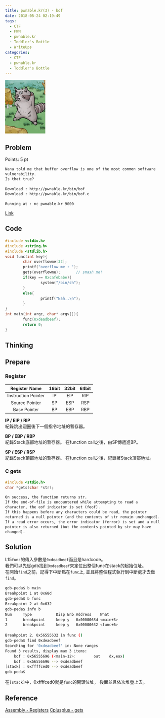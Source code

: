 ```yaml
---
title: pwnable.kr(3) - bof
date: 2018-05-24 02:19:49
tags:
  - CTF
  - PWN
  - pwnable.kr
  - Toddler's Bottle
  - WriteUps
categories:
  - CTF
  - pwnable.kr
  - Toddler's Bottle
---
```

![](/images/pwnable-kr/bof.png)
## Problem  
Points: 5 pt  
```
Nana told me that buffer overflow is one of the most common software vulnerability. 
Is that true?

Download : http://pwnable.kr/bin/bof
Download : http://pwnable.kr/bin/bof.c

Running at : nc pwnable.kr 9000
```
[Link](http://pwnable.kr/play.php)
<!-- More -->

## Code
```c 
#include <stdio.h>
#include <string.h>
#include <stdlib.h>
void func(int key){
        char overflowme[32];
        printf("overflow me : ");
        gets(overflowme);       // smash me!
        if(key == 0xcafebabe){
                system("/bin/sh");
        }
        else{
                printf("Nah..\n");
        }
}
int main(int argc, char* argv[]){
        func(0xdeadbeef);
        return 0;
}
```

## Thinking  


## Prepare  
### Register  
| Register Name | 16bit | 32bit | 64bit |  
| :-----: | :-----: | :-----: | :-----: |  
| Instruction Pointer | IP | EIP | RIP |  
| Source Pointer | SP | ESP | RSP |  
| Base Pointer | BP | EBP | RBP |  

**IP / EIP / RIP**  
紀錄跳出迴圈後下一個指令地址的暫存器。  

**BP / EBP / RBP**  
紀錄Stack底部地址的暫存器。
在function call之後，由SP傳遞進BP。  

**SP / ESP / RSP**  
紀錄Stack頂部地址的暫存器。
在function call之後，紀錄著Stack頂部地址。  

### C gets  
```c
#include <stdio.h>
char *gets(char *str);
```

```
On success, the function returns str.
If the end-of-file is encountered while attempting to read a character, the eof indicator is set (feof).
If this happens before any characters could be read, the pointer returned is a null pointer (and the contents of str remain unchanged).
If a read error occurs, the error indicator (ferror) is set and a null pointer is also returned (but the contents pointed by str may have changed).
```

## Solution  
L15`func`的傳入參數是`0xdeadbeef`而且是hardcode。  
我們可以先從gdb找到`0xdeadbeef`來定位出整個func在stack的起始位址。  
在開始`find`之前，記得下中斷點在`func`上, 並且將整個程式執行到中斷處才去做`find`。
```sh
gdb-peda$ b main
Breakpoint 1 at 0x68d
gdb-peda$ b func
Breakpoint 2 at 0x632
gdb-peda$ info b
Num     Type           Disp Enb Address    What
1       breakpoint     keep y   0x0000068d <main+3>
2       breakpoint     keep y   0x00000632 <func+6>

Breakpoint 2, 0x56555632 in func ()
gdb-peda$ find 0xdeadbeef
Searching for '0xdeadbeef' in: None ranges
Found 3 results, display max 3 items:
    bof : 0x56555696 (<main+12>:        out    dx,eax)
    bof : 0x56556696 --> 0xdeadbeef 
[stack] : 0xffffced0 --> 0xdeadbeef 
gdb-peda$ 
```
在`[stack]`中，0xffffced0就是`func`的開頭位址， 後面並且依次堆疊上去。  


## Reference  
[Assembly - Registers](https://www.tutorialspoint.com/assembly_programming/assembly_registers.htm)
[Cplusplus - gets](http://www.cplusplus.com/reference/cstdio/gets/)


